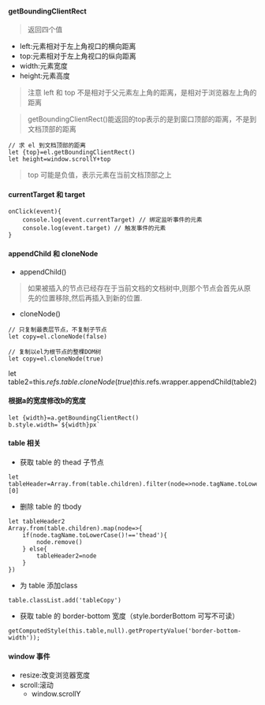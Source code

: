#### getBoundingClientRect
> 返回四个值
* left:元素相对于左上角视口的横向距离
* top:元素相对于左上角视口的纵向距离
* width:元素宽度
* height:元素高度
> 注意 left 和 top 不是相对于父元素左上角的距离，是相对于浏览器左上角的距离

> getBoundingClientRect()能返回的top表示的是到窗口顶部的距离，不是到文档顶部的距离
```
// 求 el 到文档顶部的距离
let {top}=el.getBoundingClientRect()
let height=window.scrollY+top
```
> top 可能是负值，表示元素在当前文档顶部之上

#### currentTarget 和 target
```
onClick(event){
    console.log(event.currentTarget) // 绑定监听事件的元素
    console.log(event.target) // 触发事件的元素
}
```

#### appendChild 和 cloneNode
* appendChild()
> 如果被插入的节点已经存在于当前文档的文档树中,则那个节点会首先从原先的位置移除,然后再插入到新的位置.
* cloneNode()
```
// 只复制最表层节点，不复制子节点
let copy=el.cloneNode(false)

// 复制以el为根节点的整棵DOM树
let copy=el.cloneNode(true)
```
let table2=this.$refs.table.cloneNode(true)
this.$refs.wrapper.appendChild(table2)

#### 根据a的宽度修改b的宽度
```
let {width}=a.getBoundingClientRect()
b.style.width=`${width}px`
```

#### table 相关
* 获取 table 的 thead 子节点
```
let tableHeader=Array.from(table.children).filter(node=>node.tagName.toLowerCase()==='thead')[0]
```
* 删除 table 的 tbody
```
let tableHeader2
Array.from(table.children).map(node=>{
    if(node.tagName.toLowerCase()!=='thead'){
        node.remove()
    } else{
        tableHeader2=node
    }
})
```
* 为 table 添加class
```
table.classList.add('tableCopy')
```
* 获取 table 的 border-bottom 宽度（style.borderBottom 可写不可读）
```
getComputedStyle(this.table,null).getPropertyValue('border-bottom-width'));
```

#### window 事件
* resize:改变浏览器宽度
* scroll:滚动
    * window.scrollY